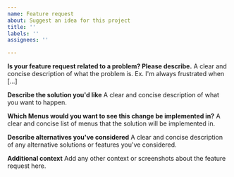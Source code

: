 ```yaml
---
name: Feature request
about: Suggest an idea for this project
title: ''
labels: ''
assignees: ''

---
```


**Is your feature request related to a problem? Please describe.**
A clear and concise description of what the problem is. Ex. I'm always frustrated when [...]

**Describe the solution you'd like**
A clear and concise description of what you want to happen.

**Which Menus would you want to see this change be implemented in?**
A clear and concise list of menus that the solution will be implemented in.

**Describe alternatives you've considered**
A clear and concise description of any alternative solutions or features you've considered.

**Additional context**
Add any other context or screenshots about the feature request here.
